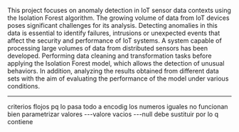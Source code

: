 This project focuses on anomaly detection in IoT sensor data contexts using the Isolation Forest algorithm. 
The growing volume of data from IoT devices poses significant challenges for its analysis. Detecting anomalies in this data is essential to identify failures, intrusions or unexpected events that affect the security and performance of IoT systems.
A system capable of processing large volumes of data from distributed sensors has been developed. Performing data cleaning and transformation tasks before applying the Isolation Forest model, which allows the detection of unusual behaviors. In addition, analyzing the results obtained from different data sets with the aim of evaluating the performance of the model under various conditions.

---
criterios flojos pq lo pasa todo a encodig
los numeros iguales no funcionan bien
parametrizar valores
---valore vacios
---null debe sustituir por lo q contiene